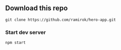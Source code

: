 ## Download this repo

    git clone https://github.com/ramirok/hero-app.git

### Start dev server

    npm start
